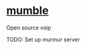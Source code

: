# [mumble](https://wiki.archlinux.org/index.php/Mumble)

Open source voip

TODO: Set up murmur server
